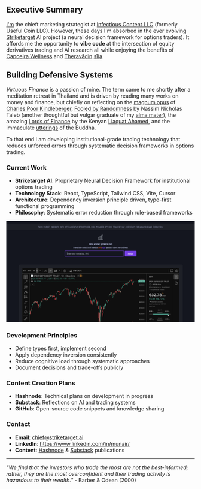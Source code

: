 ## Executive Summary

[I'm](https://hashnode.com/@munair) the chieft marketing strategist at [Infectious Content LLC](https://www.infectiouscontent.com/) (formerly Useful Coin LLC). However, these days I'm absorbed in the ever evolving [Striketarget](https://striketarget.ai/) AI project (a neural decision framework for options traders). It affords me the opportunity to **vibe code** at the intersection of equity derivatives trading and AI research all while enjoying the benefits of [Capoeira Wellness](https://www.instagram.com/contramestrezumbi/) and [Theravādin](https://en.wikipedia.org/wiki/Theravada) [sīla](https://drive.google.com/file/d/1qwl-bqy180Foo5kT7_ABpp3uPiv0hEdi/view).

## Building Defensive Systems

*Virtuous Finance* is a passion of mine. The term came to me shortly after a meditation retreat in Thailand and is driven by reading many works on money and finance, but chiefly on reflecting on the [magnum opus](https://www.amazon.com/Manias-Panics-Crashes-Financial-Investment/dp/0471467146) of [Charles Poor Kindleberger](https://en.wikipedia.org/wiki/Charles_P._Kindleberger), [Fooled by Randomness](https://en.wikipedia.org/wiki/Fooled_by_Randomness) by Nassim Nicholas Taleb (another thoughtful but vulgar graduate of my [alma mater](https://www.upenn.edu/)), the amazing [Lords of Finance](https://en.wikipedia.org/wiki/Lords_of_Finance) by the Kenyan [Liaquat Ahamed](https://en.wikipedia.org/wiki/Liaquat_Ahamed), and the immaculate [utterings](https://suttacentral.net/pitaka/sutta?lang=en) of the Buddha.

To that end I am developing institutional-grade trading technology that reduces unforced errors through systematic decision frameworks in options trading.

### Current Work
- **Striketarget AI**: Proprietary Neural Decision Framework for institutional options trading
- **Technology Stack**: React, TypeScript, Tailwind CSS, Vite, Cursor
- **Architecture**: Dependency inversion principle driven, type-first functional programming
- **Philosophy**: Systematic error reduction through rule-based frameworks

![Striketarget AI - Strikelegger Interface](strikelegger-2800x1500px.png)

### Development Principles
- Define types first, implement second
- Apply dependency inversion consistently
- Reduce cognitive load through systematic approaches
- Document decisions and trade-offs publicly

### Content Creation Plans
- **Hashnode**: Technical plans on development in progress
- **Substack**: Reflections on AI and trading systems
- **GitHub**: Open-source code snippets and knowledge sharing

### Contact
- **Email**: [chief@striketarget.ai](mailto:chief@striketarget.ai)
- **LinkedIn**: https://www.linkedin.com/in/munair/
- **Content**: [Hashnode](https://munair.hashnode.dev/) & [Substack](https://striketarget.substack.com/) publications

---

*"We find that the investors who trade the most are not the best-informed; rather, they are the most overconfident and their trading activity is hazardous to their wealth."* - Barber & Odean (2000)

